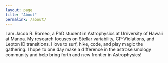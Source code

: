 ```yaml
---
layout: page
title: "About"
permalink: /about/
---
```


I am Jacob R. Romeo, a PhD student in Astrophysics at University of Hawaii at Manoa. My research focuses on Stellar variability, CP-Violations, and Lepton ID transitions.
I love to surf, hike, code, and play magic the gathering. I hope to one day make a difference in the astroseismology community and help bring forth and new frontier in Astrophysics!
